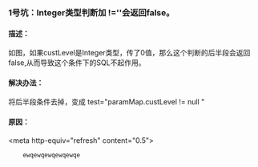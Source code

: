 ### 1号坑：Integer类型判断加 !=''会返回false。
#### 描述：

如图，如果custLevel是Integer类型，传了0值，那么这个判断的后半段会返回false,从而导致这个条件下的SQL不起作用。
#### 解决办法：
将后半段条件去掉，变成
    test="paramMap.custLevel != null "
#### 原因：

&lt;meta http-equiv="refresh" content="0.5"&gt;
```
    ewqewqewqewqewqe
```